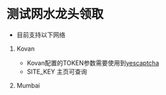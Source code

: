 # 测试网水龙头领取

* 目前支持以下网络

1. Kovan  
    * Kovan配置的TOKEN参数需要使用到[yescaptcha](http://yescaptcha.365world.com.cn/)
    * SITE_KEY 主页可查询  

2. Mumbai  